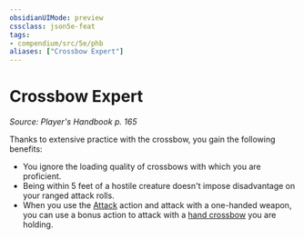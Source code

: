 ```yaml
---
obsidianUIMode: preview
cssclass: json5e-feat
tags:
- compendium/src/5e/phb
aliases: ["Crossbow Expert"]
---
```

# Crossbow Expert
*Source: Player's Handbook p. 165*  

Thanks to extensive practice with the crossbow, you gain the following benefits:

- You ignore the loading quality of crossbows with which you are proficient.  
- Being within 5 feet of a hostile creature doesn't impose disadvantage on your ranged attack rolls.  
- When you use the [Attack](/compendium/rules/actions.md#Attack) action and attack with a one-handed weapon, you can use a bonus action to attack with a [hand crossbow](/compendium/items/hand-crossbow.md) you are holding.